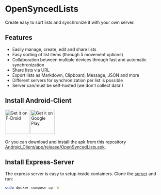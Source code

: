 # OpenSyncedLists

Create easy to sort lists and synchronize it with your own server.

## Features

- Easily manage, create, edit and share lists
- Easy sorting of list items (through 5 movement options)
- Collaboration between multiple devices through fast and automatic synchronization
- Share lists via URL
- Export lists as Markdown, Clipboard, Message, JSON and more
- Different servers for synchronization per list is possible
- Server can/must be self-hosted (we don't collect data!)

## Install Android-Client

[<img src="https://f-droid.org/badge/get-it-on.png"
      alt="Get it on F-Droid"
      height="80">](https://f-droid.org/packages/eu.schmidt.systems.opensyncedlists/)
[<img src="https://play.google.com/intl/en_us/badges/images/generic/en-play-badge.png"
      alt="Get it on Google Play"
      height="80">](https://play.google.com/store/apps/details?id=eu.schmidt.systems.opensyncedlists)

Or you can download and install the apk from this repository [Android_Client/app/release/OpenSyncedLists.apk](Android_Client/app/release/OpenSyncedLists.apk).

## Install Express-Server

The express server is easy to setup inside containers. Clone the [server](https://gitlab.com/gladion136/opensyncedlists-server) and run:

```sh
sudo docker-compose up -d
```

